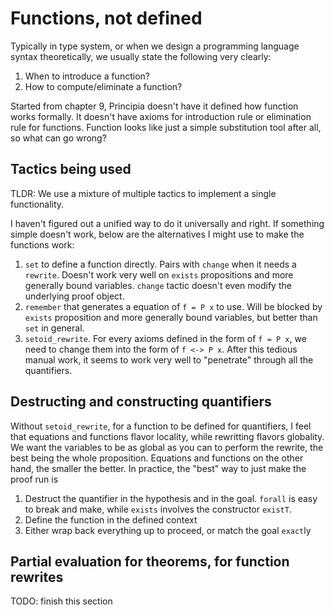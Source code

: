 # Functions, not defined

Typically in type system, or when we design a programming language syntax theoretically, we usually state the following very clearly:
1. When to introduce a function?
2. How to compute/eliminate a function?

Started from chapter 9, Principia doesn't have it defined how function works formally. It doesn't have axioms for introduction rule or elimination rule for functions. Function looks like just a simple substitution tool after all, so what can go wrong?

## Tactics being used
TLDR: We use a mixture of multiple tactics to implement a single functionality.

I haven't figured out a unified way to do it universally and right. If something simple doesn't work, below are the alternatives I might use to make the functions work:

1. `set` to define a function directly. Pairs with `change` when it needs a `rewrite`. Doesn't work very well on `exists` propositions and more generally bound variables. `change` tactic doesn't even modify the underlying proof object.
2. `remember` that generates a equation of `f = P x` to use. Will be blocked by `exists` proposition and more generally bound variables, but better than `set` in general.
3. `setoid_rewrite`. For every axioms defined in the form of `f = P x`, we need to change them into the form of `f <-> P x`. After this tedious manual work, it seems to work very well to "penetrate" through all the quantifiers.

## Destructing and constructing quantifiers
Without `setoid_rewrite`, for a function to be defined for quantifiers, I feel that equations and functions flavor locality, while rewritting flavors globality. We want the variables to be as global as you can to perform the rewrite, the best being the whole proposition. Equations and functions on the other hand, the smaller the better. In practice, the "best" way to just make the proof run is
1. Destruct the quantifier in the hypothesis and in the goal. `forall` is easy to break and make, while `exists` involves the constructor `existT`.
2. Define the function in the defined context
3. Either wrap back everything up to proceed, or match the goal `exact`ly

## Partial evaluation for theorems, for function rewrites
TODO: finish this section

